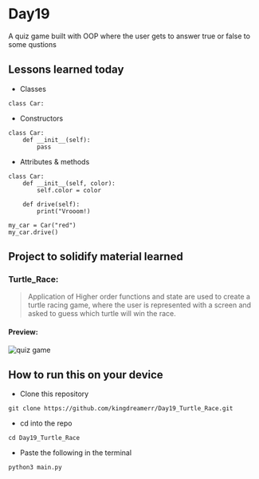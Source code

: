 
# Day19
A quiz game built with OOP where the user gets to answer true or false to some qustions

## Lessons learned today

- Classes
```
class Car:
```
- Constructors
```
class Car:
    def __init__(self):
        pass
```

- Attributes & methods
```
class Car:
    def __init__(self, color):
        self.color = color

    def drive(self):
        print("Vrooom!)

my_car = Car("red")
my_car.drive()

```

## Project to solidify material learned 

### Turtle_Race:
> Application of Higher order functions and  state are used to create a turtle racing game, where the user is represented with a screen and asked to guess which turtle will win the race.



#### Preview:

![quiz game](./quiz.png)

## How to run this on your device

- Clone this repository
```
git clone https://github.com/kingdreamerr/Day19_Turtle_Race.git
```
- cd into the repo
```
cd Day19_Turtle_Race
```

- Paste the following in the terminal 
```
python3 main.py
```
